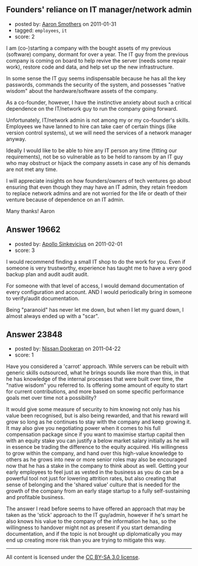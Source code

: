 ## Founders' reliance on IT manager/network admin

- posted by: [Aaron Smothers](https://stackexchange.com/users/-1/5424-aaron-smothers) on 2011-01-31
- tagged: `employees`, `it`
- score: 2

I am (co-)starting a company with the bought assets of my previous (software) company, dormant for over a year. The IT guy from the previous company is coming on board to help revive the server (needs some repair work), restore code and data, and help set up the new infrastructure.

In some sense the IT guy seems indispensable because he has all the key passwords, commands the security of the system, and possesses "native wisdom" about the hardware/software assets of the company.

As a co-founder, however, I have the instinctive anxiety about such a critical dependence on the IT/network guy to run the company going forward. 

Unfortunately, IT/network admin is not among my or my co-founder's skills. Employees we have lanned to hire can take caer of certain things (like version control systems), ut we will need the services of a network manager anyway.

Ideally I would like to be able to hire any IT person any time (fitting our requirements), not be so vulnerable as to be held to ransom by an IT guy who may obstruct or hijack the company assets in case any of his demands are not met any time.

I will appreciate insights on how founders/owners of tech ventures go about ensuring that even though they may have an IT admin, they retain freedom to replace network admins and are not worried for the life or death of their venture because of dependence on an IT admin.

Many thanks!
Aaron


## Answer 19662

- posted by: [Apollo Sinkevicius](https://stackexchange.com/users/-1/2119-apollo-sinkevicius) on 2011-02-01
- score: 3

I would recommend finding a small IT shop to do the work for you. Even if someone is very trustworthy, experience has taught me to have a very good backup plan and audit audit audit.

For someone with that level of access, I would demand documentation of every configuration and account. AND I would periodically bring in someone to verify/audit documentation.

Being "paranoid" has never let me down, but when I let my guard down, I almost always ended up with a "scar".


## Answer 23848

- posted by: [Nissan Dookeran](https://stackexchange.com/users/-1/9904-nissan-dookeran) on 2011-04-22
- score: 1

Have you considered a 'carrot' approach.
While servers can be rebuilt with generic skills outsourced, what he brings sounds like more than this, in that he has knowledge of the internal processes that were built over time, the "native wisdom" you referred to. Is offering some amount of equity to start for current contributions, and more based on some specific performance goals met over time not a possibility?

It would give some measure of security to him knowing not only has his value been recognised, but is also being rewarded, and that his reward will grow so long as he continues to stay with the company and keep growing it.
It may also give you negotiating power when it comes to his full compensation package since if you want to maximise startup capital then with an equity stake you can justify a below market salary initially as he will in essence be trading the difference to the equity acquired.
His willingness to grow within the company, and hand over this high-value knowledge to others as he grows into new or more senior roles may also be encouraged now that he has a stake in the company to think about as well.
Getting your early employees to feel just as vested in the business as you do can be a powerful tool not just for lowering attrition rates, but also creating that sense of belonging and the 'shared value' culture that is needed for the growth of the company from an early stage startup to a fully self-sustaining and profitable business.

The answer I read before seems to have offered an approach that may be taken as the 'stick' approach to the IT guy/admin, however if he's smart he also knows his value to the company of the information he has, so the willingness to handover might not as present if you start demanding documentation, and if the topic is not brought up diplomatically you may end up creating more risk than you are trying to mitigate this way. 



---

All content is licensed under the [CC BY-SA 3.0 license](https://creativecommons.org/licenses/by-sa/3.0/).
